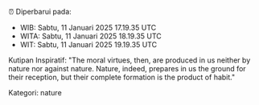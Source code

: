 ⏰ Diperbarui pada:
- WIB: Sabtu, 11 Januari 2025 17.19.35 UTC
- WITA: Sabtu, 11 Januari 2025 18.19.35 UTC
- WIT: Sabtu, 11 Januari 2025 19.19.35 UTC

Kutipan Inspiratif:
"The moral virtues, then, are produced in us neither by nature nor against nature. Nature, indeed, prepares in us the ground for their reception, but their complete formation is the product of habit."


Kategori: nature

